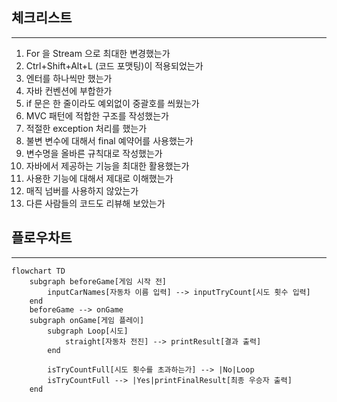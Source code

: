 ## 체크리스트

---

1. For 을 Stream 으로 최대한 변경했는가
2. Ctrl+Shift+Alt+L (코드 포맷팅)이 적용되었는가
3. 엔터를 하나씩만 했는가
4. 자바 컨벤션에 부합한가
5. if 문은 한 줄이라도 예외없이 중괄호를 씌웠는가
6. MVC 패턴에 적합한 구조를 작성했는가
7. 적절한 exception 처리를 했는가
8. 불변 변수에 대해서 final 예약어를 사용했는가
9. 변수명을 올바른 규칙대로 작성했는가
10. 자바에서 제공하는 기능을 최대한 활용했는가
11. 사용한 기능에 대해서 제대로 이해했는가
12. 매직 넘버를 사용하지 않았는가
13. 다른 사람들의 코드도 리뷰해 보았는가

## 플로우차트

---

```mermaid
flowchart TD
    subgraph beforeGame[게임 시작 전]
        inputCarNames[자동차 이름 입력] --> inputTryCount[시도 횟수 입력]    
    end
    beforeGame --> onGame
    subgraph onGame[게임 플레이]
        subgraph Loop[시도]
            straight[자동차 전진] --> printResult[결과 출력]
        end
        
        isTryCountFull[시도 횟수를 초과하는가] --> |No|Loop
        isTryCountFull --> |Yes|printFinalResult[최종 우승자 출력]
    end
    
```

